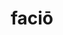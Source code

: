 ---
title: faciō
meaning: to make, do
ch: [two, ten, f1, f, 7r, seventeen7]
pos: verb
inf: facere
secondppstem: fac
infend: ere
thirdpp: fēcī
fourthpp: factus
conjugation: third
derivatives: manufacture, effect, confection
allmeanings: yes
sixms: F
six: y
---